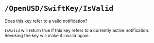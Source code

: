 # ``/OpenUSD/SwiftKey/IsValid``

 Does this key refer to a valid notification?

`IsValid` will return true if this key refers to a currently active notification. Revoking the key will make it invalid again.
